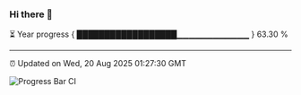 ### Hi there 👋

⏳ Year progress { ██████████████████▁▁▁▁▁▁▁▁▁▁▁▁ } 63.30 %

---

⏰ Updated on Wed, 20 Aug 2025 01:27:30 GMT

![Progress Bar CI](https://github.com/liununu/liununu/workflows/Progress%20Bar%20CI/badge.svg)
